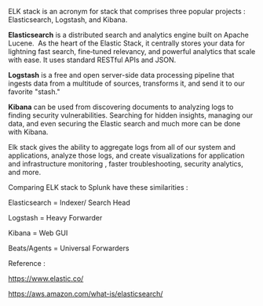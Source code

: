 ELK stack is an acronym for stack that comprises three popular projects : Elasticsearch, Logstash, and Kibana. 

**Elasticsearch** is a distributed search and analytics engine built on Apache Lucene.  As the heart of the Elastic Stack, it centrally stores your data for lightning fast search, fine‑tuned relevancy, and powerful analytics that scale with ease.  It uses standard RESTful APIs and JSON. 

**Logstash** is a free and open server-side data processing pipeline that ingests data from a multitude of sources, transforms it, and send it to our favorite "stash."

**Kibana** can be used from discovering documents to analyzing logs to finding security vulnerabilities. Searching for hidden insights, managing our data, and even securing the Elastic search and much more can be done with Kibana. 

Elk stack gives the ability to aggregate logs from all of our system and applications, analyze those logs, and create visualizations for application and infrastructure monitoring , faster troubleshooting, security analytics, and more.  

Comparing ELK stack to Splunk have these similarities :

Elasticsearch = Indexer/ Search Head 

Logstash = Heavy Forwarder

Kibana = Web GUI

Beats/Agents = Universal Forwarders







Reference :

https://www.elastic.co/

https://aws.amazon.com/what-is/elasticsearch/
